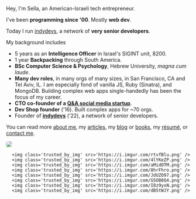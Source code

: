 Hey, I'm Sella, an American-Israeli tech entrepreneur. 

I've been **programming since '00**. Mostly **web dev**. 

Today I run [indydevs](https://indydevs.com), a network of **very senior developers**.

My background includes
* 5 years as an **Intelligence Officer** in Israel's SIGINT unit, 8200. 
* 1 year **Backpacking** through South America. 
* **BSc Computer Science & Psychology**, Hebrew University, *magna cum laude*.
* **Many dev roles**, in many orgs of many sizes, in San Francisco, CA and Tel Aviv, IL. 
I am especially fond of vanilla JS, Ruby (Sinatra), and MongoDB. Building complex web apps single-handedly has been the focus of my career.
* **CTO co-founder of a [Q&A social media startup](https://medium.com/@sellarafaeli/yes-no-architecture-of-a-social-network-startup-in-2016-d6d2989ca1b3)**.
* **Dev Shop founder** ('16). Built complex apps for ~70 orgs. 
* Founder of **[indydevs](https://indydevs.com)** ('22), a network of senior developers.

You can read more [about me](/about), my [articles](/articles), my [blog](/blog) or [books](/books), my [résumé](https://docs.google.com/document/d/1BjCh9nQDAibvDXBWxOYrAsRDsT6JfKbpW_nW2Ezl4Hc/export?format=pdf), or [contact me](/contact). 

<!-- I research and teach [spirituality](/spirituality), run a [podcast](/podcast), and practice [West Coast Judaism](/west_coast_judaism) as well as [philosophy](/philosopher). My latest paper, "Like Hamlet Discussing Shakespeare", is available for free [here](/hamlet_discussing_shakespeare_may_2019.pdf). 
 -->
<!-- I am also into [software](/software.html), [hiking](/hiking.html), [psychology](/psychology.html), [spirituality](/spirituality.html), and [languages](/languages.html). 

* [About me](/about.html)
* [Blog](/blog.html)
* [Résumé](/cv_sella_rafaeli_march_17.pdf)

* [Contact](/contact.html)
 -->
<div class='center'>
  <img src="https://imgur.com/NJoZJIs.jpg"  style='border-radius: 5px'>
</div>

<style>
.ct { text-align: center }
.trusted_by_img { width: 100px; }
@media screen and (zmin-width: 1000px) { .trusted_by_img { width: 150px; } }
</style>

<div class=ct>
	<!-- <h4 style='margin-bottom: 20px'> trusted by </h4> -->
  <div class='ct' style='max-width: 850px; margin: auto'>
    
      <img class='trusted_by_img' src='https://i.imgur.com/rtvfBlu.png' />
      <img class='trusted_by_img' src='https://i.imgur.com/4lYKeZP.png' />
      <img class='trusted_by_img' src='https://i.imgur.com/aMidOTM.png' />
      <img class='trusted_by_img' src='https://i.imgur.com/8hrFhro.png' />
      <img class='trusted_by_img' src='https://i.imgur.com/JdUZO97.png' />
      <img class='trusted_by_img' src='https://i.imgur.com/G5OB8Q4.png' />
      <img class='trusted_by_img' src='https://i.imgur.com/I8z9yxN.png' />
      <img class='trusted_by_img' src='https://i.imgur.com/dB5tWJY.png' />
  </div>
</div>

<!-- * [Creative](/creative.html) -->
<!-- * [Podcast](/podcast) -->




